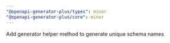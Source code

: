 ```yaml
---
"@openapi-generator-plus/types": minor
"@openapi-generator-plus/core": minor
---
```


Add generator helper method to generate unique schema names
